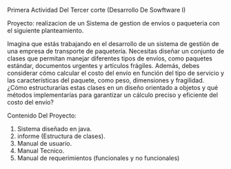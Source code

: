 Primera Actividad Del Tercer corte (Desarrollo De Sowftware I)


Proyecto:
realizacion de un Sistema de gestion de envios o paqueteria con el siguiente planteamiento.


Imagina que estás trabajando en el desarrollo de un sistema de gestión de una empresa de transporte de paquetería.
Necesitas diseñar un conjunto de clases que permitan manejar diferentes tipos de envíos, como paquetes estándar, documentos urgentes y artículos frágiles.
Además, debes considerar cómo calcular el costo del envío en función del tipo de servicio y las características del paquete, como peso, dimensiones y fragilidad.
¿Cómo estructurarías estas clases en un diseño orientado a objetos y qué métodos implementarías para garantizar un cálculo preciso y eficiente del costo del envío?



Contenido Del Proyecto:

1. Sistema diseñado en java.
2. informe (Estructura de clases).
3. Manual de usuario.
4. Manual Tecnico.
5. Manual de requerimientos (funcionales y no funcionales)
